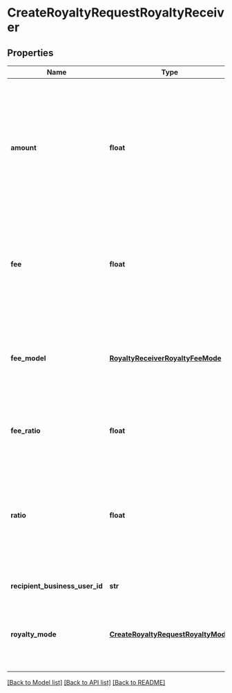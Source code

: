 # CreateRoyaltyRequestRoyaltyReceiver

## Properties
Name | Type | Description | Notes
------------ | ------------- | ------------- | -------------
**amount** | **float** | [REQUIRED] 根据 royalty_mode 参数，如果 royalty_mode &#x3D; fixed, 则此参数传分润金额，单位元，如果 royalty_mode &#x3D; rate，此参数传百分比小数， 0.1 表示 10% | [optional] 
**fee** | **float** | [OPTIONAL] 手续费，单位：元。 如果传递，则每笔分账都会在应分帐金额基础上扣除手续费后再请求支付平台进行分账 | [optional] 
**fee_model** | [**RoyaltyReceiverRoyaltyFeeMode**](RoyaltyReceiverRoyaltyFeeMode.md) | [OPTIONAL] 手续费模式，fixed 表示固定金额，rate 表示按比例计算手续费。此参数传手续费比例，0.1 表示 10% | [optional] 
**fee_ratio** | **float** | [OPTIONAL] 手续费比例，与 手续费 字段二选一即可ratio | [optional] 
**ratio** | **float** | [OPTIONAL] 根据 royalty_mode 参数，如果 royalty_mode &#x3D; fixed, 此参数无效，如果 royalty_mode &#x3D; rate，此参数传分润比例，0.1 表示 10% | [optional] 
**recipient_business_user_id** | **str** | 接受方的商业用户ID | [optional] 
**royalty_mode** | [**CreateRoyaltyRequestRoyaltyMode**](CreateRoyaltyRequestRoyaltyMode.md) | [REQUIRED] 分润模式，free 表示不收取，fixed 表示固定金额，rate 表示按比例分润 | [optional] 

[[Back to Model list]](../README.md#documentation-for-models) [[Back to API list]](../README.md#documentation-for-api-endpoints) [[Back to README]](../README.md)


